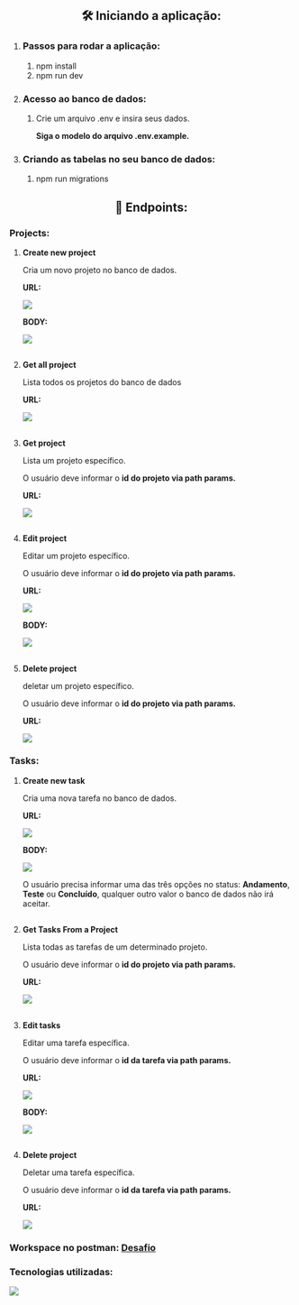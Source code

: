 <h2 align="center">🛠️ Iniciando a aplicação: </h2>
<ol>
    <li>
        <h3> Passos para rodar a aplicação: </h3>
        <ol>
            <li>npm install</li>
            <li>npm run dev</li>
        </ol>
    </li>
    <li>
        <h3> Acesso ao banco de dados: </h3>
        <ol>
            <li>Crie um arquivo .env e insira seus dados. </li>
            <p> <strong>Siga o modelo do arquivo .env.example. </strong></p>
        </ol>
    </li>
    <li>
        <h3> Criando as tabelas no seu banco de dados: </h3>
        <ol>
            <li>npm run migrations</li>
        </ol>
    </li>
</ol>

<h2 align="center">🔗 Endpoints: </h2>

<h3> Projects: </h3>
<ol>
    <li>
        <p><strong>Create new project</p></strong>
    </li>
<p>Cria um novo projeto no banco de dados.</p>

<p><strong>URL:</strong></p> 
<img src="https://user-images.githubusercontent.com/102433664/223453699-7739a1d2-fd09-428b-90b2-b5c574a380b9.png" />
<p><strong>BODY:</strong></p> <img src="https://user-images.githubusercontent.com/102433664/223526604-4699adbe-ba09-4251-b285-f6b294a9248b.png" />
<h2></h2>
   
   <li>
        <p><strong>Get all project</p></strong>
    </li>
<p> Lista todos os projetos do banco de dados </p>

<p><strong>URL:</strong></p> <img src="https://user-images.githubusercontent.com/102433664/223561756-c57ec3d8-e0f9-4b33-a888-b5f480c9c993.png" /> 
<h2></h2>
    <li>
        <p><strong>Get project</p></strong>
    </li>
<p> Lista um projeto específico. </p>
<p> O usuário deve informar o <strong>id do projeto via path params.</strong> </p>

<p><strong>URL:</strong></p> <img src="https://user-images.githubusercontent.com/102433664/223562254-48e0d862-a982-4b58-b165-0d40299edeaf.png" />
<h2></h2>
    <li>
        <p><strong>Edit project</p></strong>
    </li>
<p> Editar um projeto específico. </p>
<p> O usuário deve informar o <strong>id do projeto via path params.</strong> </p>

<p><strong>URL:</strong></p> <img src="https://user-images.githubusercontent.com/102433664/223562992-d01f0383-2e1d-471b-a903-4d88e623d094.png" /> 
<p><strong>BODY:</strong></p> <img src="https://user-images.githubusercontent.com/102433664/223563192-89c825c3-0873-4ffe-80b6-e85cba774766.png" />
<h2></h2>
    <li>
        <p><strong>Delete project</p></strong>
    </li>
<p> deletar um projeto específico. </p>
<p> O usuário deve informar o <strong>id do projeto via path params.</strong> </p>

<p><strong>URL:</strong></p> <img src="https://user-images.githubusercontent.com/102433664/223563971-aab6c605-f910-4a60-9e77-552f9def74e2.png" />
</ol>

<h3> Tasks: </h3>

<ol>
    <li>
        <p><strong>Create new task</p></strong>
    </li>
<p>Cria uma nova tarefa no banco de dados.</p>

<p><strong>URL:</strong></p> <img src="https://user-images.githubusercontent.com/102433664/223564287-14f6ef64-5720-4ccf-b349-1f4f3c073c92.png" /> 
<p><strong>BODY:</strong></p> <img src="https://user-images.githubusercontent.com/102433664/223564376-430ff1f0-2201-4deb-b00c-a92d56f54d95.png" />
<p> O usuário precisa informar uma das três opções no status: <strong>Andamento</strong>, <strong>Teste</strong> ou <strong>Concluído</strong>, qualquer outro valor o banco de dados não irá aceitar.
<h2></h2>
   <li>
        <p><strong>Get Tasks From a Project</p></strong>
    </li>
<p> Lista todas as tarefas de um determinado projeto. </p>
<p> O usuário deve informar o <strong>id do projeto via path params.</strong> </p>
<p><strong>URL:</strong></p> <img src="https://user-images.githubusercontent.com/102433664/223565158-e474b070-b77d-4f8b-8a21-d7943ee243e9.png" /> 
<h2></h2>
    <li>
        <p><strong>Edit tasks</p></strong>
    </li>
<p> Editar uma tarefa específica. </p>
<p> O usuário deve informar o <strong>id da tarefa via path params.</strong> </p>

<p><strong>URL:</strong></p> <img src="https://user-images.githubusercontent.com/102433664/223565514-061f93f4-f307-4251-9743-ba2d1b25d9e3.png" /> 
<p><strong>BODY:</strong></p> <img src="https://user-images.githubusercontent.com/102433664/223565750-ee387841-93c1-4fcd-9593-a3b98adb9cab.png" />
<h2></h2>
    <li>
        <p><strong>Delete project</p></strong>
    </li>
<p> Deletar uma tarefa específica. </p>
<p> O usuário deve informar o <strong>id da tarefa via path params.</strong> </p>

<p><strong>URL:</strong></p> <img src="https://user-images.githubusercontent.com/102433664/223566141-1263959f-8672-44a3-b84b-6092c6900f1e.png" /> 
</ol>

### Workspace no postman: [Desafio](https://documenter.getpostman.com/view/22350736/2s93JqRQ1N)

<h3> Tecnologias utilizadas: </h3>
<img src="https://skillicons.dev/icons?i=ts,nodejs,mysql,&perline=10" />
